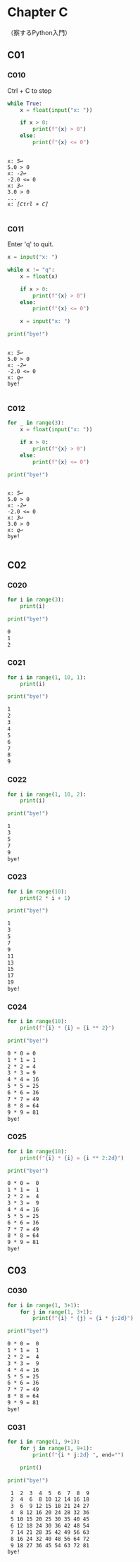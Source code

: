 Chapter C
==========
（察するPython入門）

C01
---

### C010
Ctrl + C to stop
```py
while True:
    x = float(input("x: "))

    if x > 0:
        print(f"{x} > 0")
    else:
        print(f"{x} <= 0")
```
<pre>
<code>
x: <em>5↩️</em>
5.0 > 0
x: <em>-2↩️</em>
-2.0 <= 0
x: <em>3↩️</em>
3.0 > 0
...
x: <em>[Ctrl + C]</em>
</code>
</pre>

### C011
Enter 'q' to quit.
```py
x = input("x: ")

while x != "q":
    x = float(x)

    if x > 0:
        print(f"{x} > 0")
    else:
        print(f"{x} <= 0")

    x = input("x: ")

print("bye!")
```
<pre>
<code>
x: <em>5↩️</em>
5.0 > 0
x: <em>-2↩️</em>
-2.0 <= 0
x: <em>q↩️</em>
bye!
</code>
</pre>

### C012
```py
for _ in range(3):
    x = float(input("x: "))

    if x > 0:
        print(f"{x} > 0")
    else:
        print(f"{x} <= 0")

print("bye!")
```
<pre>
<code>
x: <em>5↩️</em>
5.0 > 0
x: <em>-2↩️</em>
-2.0 <= 0
x: <em>3↩️</em>
3.0 > 0
x: <em>q↩️</em>
bye!
</code>
</pre>

C02
---
### C020
```py
for i in range(3):
    print(i)

print("bye!")
```
```txt
0
1
2
```

### C021
```py
for i in range(1, 10, 1):
    print(i)

print("bye!")
```
```txt
1
2
3
4
5
6
7
8
9
```

### C022
```py
for i in range(1, 10, 2):
    print(i)

print("bye!")
```
```txt
1
3
5
7
9
bye!
```

### C023
```py
for i in range(10):
    print(2 * i + 1)

print("bye!")
```
```txt
1
3
5
7
9
11
13
15
17
19
bye!
```

### C024
```py
for i in range(10):
    print(f"{i} * {i} = {i ** 2}")

print("bye!")
```
```txt
0 * 0 = 0
1 * 1 = 1
2 * 2 = 4
3 * 3 = 9
4 * 4 = 16
5 * 5 = 25
6 * 6 = 36
7 * 7 = 49
8 * 8 = 64
9 * 9 = 81
bye!
```

### C025
```py
for i in range(10):
    print(f"{i} * {i} = {i ** 2:2d}")

print("bye!")
```
```txt
0 * 0 =  0
1 * 1 =  1
2 * 2 =  4
3 * 3 =  9
4 * 4 = 16
5 * 5 = 25
6 * 6 = 36
7 * 7 = 49
8 * 8 = 64
9 * 9 = 81
bye!
```

C03
---
### C030
```py
for i in range(1, 3+1):
    for j in range(1, 3+1):
        print(f"{i} * {j} = {i * j:2d}")

print("bye!")
```
```txt
0 * 0 =  0
1 * 1 =  1
2 * 2 =  4
3 * 3 =  9
4 * 4 = 16
5 * 5 = 25
6 * 6 = 36
7 * 7 = 49
8 * 8 = 64
9 * 9 = 81
bye!
```

### C031
```py
for i in range(1, 9+1):
    for j in range(1, 9+1):
        print(f"{i * j:2d} ", end="")

    print()

print("bye!")
```
```txt
 1  2  3  4  5  6  7  8  9 
 2  4  6  8 10 12 14 16 18 
 3  6  9 12 15 18 21 24 27 
 4  8 12 16 20 24 28 32 36 
 5 10 15 20 25 30 35 40 45 
 6 12 18 24 30 36 42 48 54 
 7 14 21 28 35 42 49 56 63 
 8 16 24 32 40 48 56 64 72 
 9 18 27 36 45 54 63 72 81 
bye!
```

